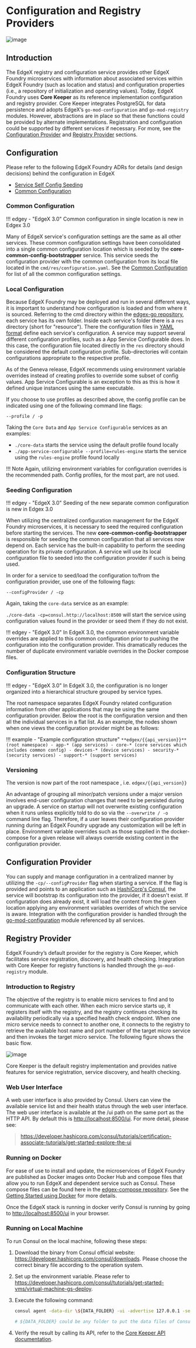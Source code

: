 # Configuration and Registry Providers



![image](EdgeX_CoreRegConfig.png)

## Introduction

The EdgeX registry and configuration service provides other EdgeX Foundry microservices with information about associated services within EdgeX Foundry (such as location and status) and configuration properties (i.e., a repository of initialization and operating values). Today, EdgeX Foundry uses **Core Keeper** as its reference implementation configuration and registry provider. Core Keeper integrates PostgreSQL for data persistence and adopts EdgeX’s `go-mod-configuration` and `go-mod-registry` modules. However, abstractions are in place so that these functions could be provided by alternate implementations. Registration and configuration could be supported by different services if necessary. For more, see the [Configuration Provider](ConfigurationAndRegistry.md#configuration-provider) and [Registry Provider](ConfigurationAndRegistry.md#registry-provider) sections.

## Configuration

Please refer to the following EdgeX Foundry ADRs for details (and design decisions) behind the configuration in EdgeX

- [Service Self Config Seeding](../../../design/adr/0005-Service-Self-Config)
- [Common Configuration](../../../design/adr/0026-Common%20Configuration/)

### Common Configuration

!!! edgey - "EdgeX 3.0"
    Common configuration in single location is new in Edgex 3.0

Many of EdgeX service's configuration settings are the same as all other services. 
These common configuration settings have been consolidated into a single common configuration location which is seeded by the **core-common-config-bootstrapper** service.
This service seeds the configuration provider with the common configuration from its local file located in the `cmd/res/configuration.yaml`.
See the [Common Configuration](../CommonConfiguration/) for list of all the common configuration settings.

### Local Configuration

Because EdgeX Foundry may be deployed and run in several different ways, 
it is important to understand how configuration is loaded and from where it is sourced. 
Referring to the cmd directory within the [edgex-go repository](https://github.com/edgexfoundry/edgex-go), each service has its own folder. 
Inside each service's folder there is a `res` directory (short for "resource").
There the configuration files in [YAML format](https://en.wikipedia.org/wiki/YAML) define each service's configuration. 
A service may support several different configuration profiles, such as a App Service Configurable does. 
In this case, the configuration file located directly in the `res` directory should be considered the default configuration profile. 
Sub-directories will contain configurations appropriate to the respective profile.

As of the Geneva release, EdgeX recommends using environment variable overrides instead of creating profiles to override some subset of config values. 
App Service Configurable is an exception to this as this is how it defined unique instances using the same executable.

If you choose to use profiles as described above, the config profile can be indicated using one of the following command line flags:

`--profile / -p`

Taking the `Core Data` and `App Service Configurable` services as an examples:

-   `./core-data` starts the service using the default profile found locally
-   `./app-service-configurable --profile=rules-engine` starts the service using the `rules-engine` profile found locally

!!! Note
    Again, utilizing environment variables for configuration overrides is the recommended path. Config profiles, for the most part, are not used.

### Seeding Configuration

!!! edgey - "EdgeX 3.0"
    Seeding of the new separate common configuration is new in Edgex 3.0

When utilizing the centralized configuration management for the EdgeX Foundry microservices, 
it is necessary to seed the required configuration before starting the services.
The new **core-common-config-bootstrapper** is responsible for seeding the common configuration that all services now depend on.
Each service has the built-in capability to perform the seeding operation for its private configuration. 
A service will use its local configuration file to seeded into the configuration provider if such is being used.

In order for a service to seed/load the configuration to/from the configuration provider, use one of the following flags:

`--configProvider / -cp`

Again, taking the `core-data` service as an example:

`./core-data -cp=consul.http://localhost:8500` will start the service using configuration values found in the provider or seed them if they do not exist. 

!!! edgey - "EdgeX 3.0"
    In EdgeX 3.0, the common environment variable overrides are applied to this common configuration prior to pushing the configuration into the configuration provider. This dramatically reduces the number of duplicate environment variable overrides in the Docker compose files.

### Configuration Structure

!!! edgey - "EdgeX 3.0"
    In EdgeX 3.0, the configuration is no longer organized into a hierarchical structure grouped by service types.

The root namespace separates EdgeX Foundry related configuration information from other applications that may be using the same configuration provider. 
Below the root is the configuration version and then all the individual services in a flat list. 
As an example, the nodes shown when one views the configuration provider might be as follows:

!!! example - "Example configuration structure"
    ```
    **edgex/{{api_version}}** (root namespace)
        - app-* (app services)
        - core-* (core services which includes common config)
        - devices-* (device services)
        - security-* (security services)
        - support-* (support services)
    ```
### Versioning

The version is now part of the root namespace , i.e. `edgex/{{api_version}}`

An advantage of grouping all minor/patch versions under a major version involves end-user configuration changes that need to be persisted during an upgrade. 
A service on startup will not overwrite existing configuration when it runs unless explicitly told to do so via the `--overwrite / -o` command line flag. 
Therefore, if a user leaves their configuration provider running during an EdgeX Foundry upgrade any customization will be left in place. 
Environment variable overrides such as those supplied in the docker-compose for a given release will always override existing content in the configuration provider.

## Configuration Provider

You can supply and manage configuration in a centralized manner by utilizing the `-cp/--configProvider` flag when starting a service. If the flag is provided and points to an application such as [HashiCorp's Consul](https://www.consul.io/), the service will bootstrap its configuration into the provider, if it doesn't exist. If configuration does already exist, it will load the content from the given location applying any environment variables overrides of which the service is aware. Integration with the configuration provider is handled through the [go-mod-configuration](https://github.com/edgexfoundry/go-mod-configuration) module referenced by all services.

## Registry Provider

EdgeX Foundry’s default provider for the registry is Core Keeper, which facilitates service registration, discovery, and health checking. Integration with Core Keeper for registry functions is handled through the `go-mod-registry` module.

### Introduction to Registry

The objective of the registry is to enable micro services to find and to communicate with each other. When each micro service starts up, it registers itself with the registry, and the registry continues checking its availability periodically via a specified health check endpoint. When one micro service needs to connect to another one, it connects to the registry to retrieve the available host name and port number of the target micro service and then invokes the target micro service. The following figure shows the basic flow.

![image](EdgeX_ConfigurationRegistry.png)

Core Keeper is the default registry implementation and provides native features for service registration, service discovery, and health checking. 

### Web User Interface

A web user interface is also provided by Consul. Users can view the available service list and their health status through the web user interface. The web user interface is available at the /ui path on the same port as the HTTP API. By default this is <http://localhost:8500/ui>. For more detail, please see:

> <https://developer.hashicorp.com/consul/tutorials/certification-associate-tutorials/get-started-explore-the-ui>
### Running on Docker

For ease of use to install and update, the microservices of EdgeX Foundry are published as Docker images onto Docker Hub and compose files that allow you to run EdgeX and dependent service such as Consul. These compose files can be found here in the [edgex-compose repository](https://github.com/edgexfoundry/edgex-compose/tree/{{edgexversion}}). See the [Getting Started using Docker](../../../getting-started/Ch-GettingStartedDockerUsers) for more details.

Once the EdgeX stack is running in docker verify Consul is running by going to  <http://localhost:8500/ui> in your browser.

### Running on Local Machine

To run Consul on the local machine, following these steps:

1.  Download the binary from Consul official website:
    <https://developer.hashicorp.com/consul/downloads>. Please choose the correct
    binary file according to the operation system.
2.  Set up the environment variable. Please refer to
    <https://developer.hashicorp.com/consul/tutorials/get-started-vms/virtual-machine-gs-deploy>.
3.  Execute the following command:

    ``` bash
    consul agent -data-dir \${DATA_FOLDER} -ui -advertise 127.0.0.1 -server -bootstrap-expect 1

    # ${DATA_FOLDER} could be any folder to put the data files of Consul and it needs the read/write permission.
    ```

4. Verify the result by calling its API, refer to the [Core Keeper API documentation](../../api/core/Ch-APICoreKeeper.md).
